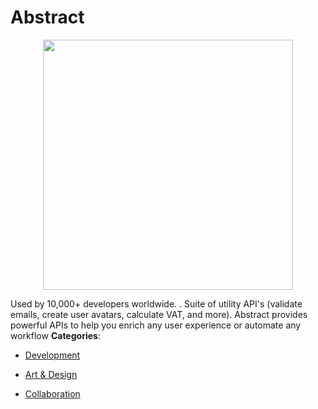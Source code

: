 # Abstract

<p align="center">
    <img width="400" src="https://raw.githubusercontent.com/awesome-apis/awesome-apis/apis/abstract/logo_256x256.png" />
</p>


Used by 10,000+ developers worldwide. . Suite of utility API's (validate emails, create user avatars, calculate VAT, and more). Abstract provides powerful APIs to help you enrich any user experience or automate any workflow
**Categories**:

- [Development](https://github/awesome-apis/awesome-apis#development)

- [Art & Design](https://github/awesome-apis/awesome-apis#art-and-design)

- [Collaboration](https://github/awesome-apis/awesome-apis#collaboration)



